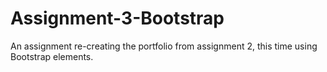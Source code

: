 # Assignment-3-Bootstrap
An assignment re-creating the portfolio from assignment 2, this time using Bootstrap elements.

